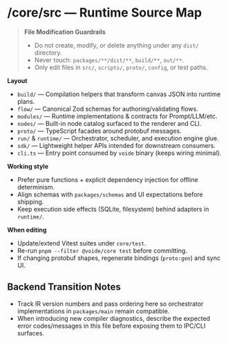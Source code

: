 # /core/src — Runtime Source Map
> **File Modification Guardrails**
> - Do not create, modify, or delete anything under any `dist/` directory.
> - Never touch: `packages/**/dist/**`, `build/**`, `out/**`.
> - Only edit files in `src/`, `scripts/`, `proto/`, `config`, or test paths.


**Layout**
- `build/` — Compilation helpers that transform canvas JSON into runtime plans.
- `flow/` — Canonical Zod schemas for authoring/validating flows.
- `modules/` — Runtime implementations & contracts for Prompt/LLM/etc.
- `nodes/` — Built-in node catalog surfaced to the renderer and CLI.
- `proto/` — TypeScript facades around protobuf messages.
- `run/` & `runtime/` — Orchestrator, scheduler, and execution engine glue.
- `sdk/` — Lightweight helper APIs intended for downstream consumers.
- `cli.ts` — Entry point consumed by `voide` binary (keeps wiring minimal).

**Working style**
- Prefer pure functions + explicit dependency injection for offline determinism.
- Align schemas with `packages/schemas` and UI expectations before shipping.
- Keep execution side effects (SQLite, filesystem) behind adapters in `runtime/`.

**When editing**
- Update/extend Vitest suites under `core/test`.
- Re-run `pnpm --filter @voide/core test` before committing.
- If changing protobuf shapes, regenerate bindings (`proto:gen`) and sync UI.

## Backend Transition Notes

- Track IR version numbers and pass ordering here so orchestrator implementations in `packages/main` remain compatible.
- When introducing new compiler diagnostics, describe the expected error codes/messages in this file before exposing them to IPC/CLI surfaces.
